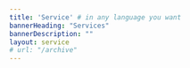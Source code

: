 ```yaml
---
title: 'Service' # in any language you want
bannerHeading: "Services"
bannerDescription: ""
layout: service
# url: "/archive"
---
```

